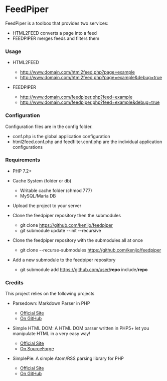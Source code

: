 ﻿# FeedPiper

FeedPiper is a toolbox that provides two services:

* HTML2FEED	converts a page into a feed
* FEEDPIPER	merges feeds and filters them

### Usage

* HTML2FEED
  * http://www.domain.com/html2feed.php?page=example
  * http://www.domain.com/html2feed.php?page=example&debug=true

* FEEDPIPER
  * http://www.domain.com/feedpiper.php?feed=example
  * http://www.domain.com/feedpiper.php?feed=example&debug=true

### Configuration

Configuration files are in the config folder.

* conf.php is the global application configuration
* html2feed.conf.php and feedfilter.conf.php are the individual application configurations

### Requirements

* PHP 7.2+
* Cache System (folder or db)
  * Writable cache folder (chmod 777)
  * MySQL/Maria DB
* Upload the project to your server

* Clone the feedpiper repository then the submodules
  * git clone https://github.com/kenijo/feedpiper
  * git submodule update --init --recursive

* Clone the feedpiper repository with the submodules all at once
  * git clone --recurse-submodules https://github.com/kenijo/feedpiper

* Add a new submodule to the feedpiper repository
  * git submodule add https://github.com/user/<strong>repo</strong> include/<strong>repo</strong>


### Credits

This project relies on the following projects
* Parsedown: Markdown Parser in PHP
  * [Official Site](https://parsedown.org/)
  * [On GitHub](https://github.com/erusev/parsedown)

* Simple HTML DOM: A HTML DOM parser written in PHP5+ let you manipulate HTML in a very easy way!
  * [Official Site](http://simplehtmldom.sourceforge.net/)
  * [On SourceForge](https://sourceforge.net/projects/simplehtmldom/)

* SimplePie: A simple Atom/RSS parsing library for PHP
  * [Official Site](http://simplepie.org/)
  * [On GitHub](https://github.com/simplepie/simplepie/)
